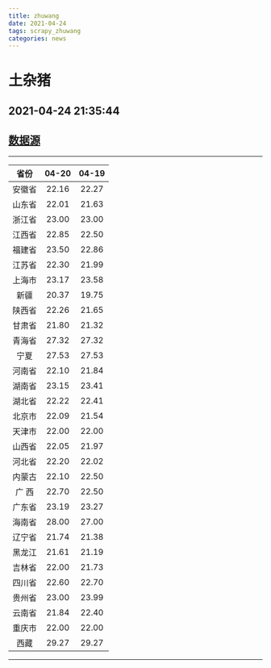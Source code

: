 ```yaml
---
title: zhuwang
date: 2021-04-24 
tags: scrapy_zhuwang
categories: news
---
```

# 土杂猪
## 2021-04-24 21:35:44
## [数据源](https://hangqing.zhuwang.cc/shengzhu/20210420/468449.html)
*****
| 省份 | 04-20 | 04-19 |
| :----: | :----: | :----: |
| 安徽省 | 22.16 | 22.27 |
| 山东省 | 22.01 | 21.63 |
| 浙江省 | 23.00 | 23.00 |
| 江西省 | 22.85 | 22.50 |
| 福建省 | 23.50 | 22.86 |
| 江苏省 | 22.30 | 21.99 |
| 上海市 | 23.17 | 23.58 |
| 新疆 | 20.37 | 19.75 |
| 陕西省 | 22.26 | 21.65 |
| 甘肃省 | 21.80 | 21.32 |
| 青海省 | 27.32 | 27.32 |
| 宁夏 | 27.53 | 27.53 |
| 河南省 | 22.10 | 21.84 |
| 湖南省 | 23.15 | 23.41 |
| 湖北省 | 22.22 | 22.41 |
| 北京市 | 22.09 | 21.54 |
| 天津市 | 22.00 | 22.00 |
| 山西省 | 22.05 | 21.97 |
| 河北省 | 22.20 | 22.02 |
| 内蒙古 | 22.10 | 22.50 |
| 广 西 | 22.70 | 22.50 |
| 广东省 | 23.19 | 23.27 |
| 海南省 | 28.00 | 27.00 |
| 辽宁省 | 21.74 | 21.38 |
| 黑龙江 | 21.61 | 21.19 |
| 吉林省 | 22.00 | 21.73 |
| 四川省 | 22.60 | 22.70 |
| 贵州省 | 23.00 | 23.99 |
| 云南省 | 21.84 | 22.40 |
| 重庆市 | 22.00 | 22.00 |
| 西藏 | 29.27 | 29.27 |
*****
